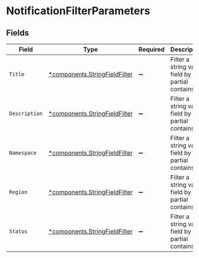 # NotificationFilterParameters


## Fields

| Field                                                                         | Type                                                                          | Required                                                                      | Description                                                                   |
| ----------------------------------------------------------------------------- | ----------------------------------------------------------------------------- | ----------------------------------------------------------------------------- | ----------------------------------------------------------------------------- |
| `Title`                                                                       | [*components.StringFieldFilter](../../models/components/stringfieldfilter.md) | :heavy_minus_sign:                                                            | Filter a string value field by partial contains.                              |
| `Description`                                                                 | [*components.StringFieldFilter](../../models/components/stringfieldfilter.md) | :heavy_minus_sign:                                                            | Filter a string value field by partial contains.                              |
| `Namespace`                                                                   | [*components.StringFieldFilter](../../models/components/stringfieldfilter.md) | :heavy_minus_sign:                                                            | Filter a string value field by partial contains.                              |
| `Region`                                                                      | [*components.StringFieldFilter](../../models/components/stringfieldfilter.md) | :heavy_minus_sign:                                                            | Filter a string value field by partial contains.                              |
| `Status`                                                                      | [*components.StringFieldFilter](../../models/components/stringfieldfilter.md) | :heavy_minus_sign:                                                            | Filter a string value field by partial contains.                              |